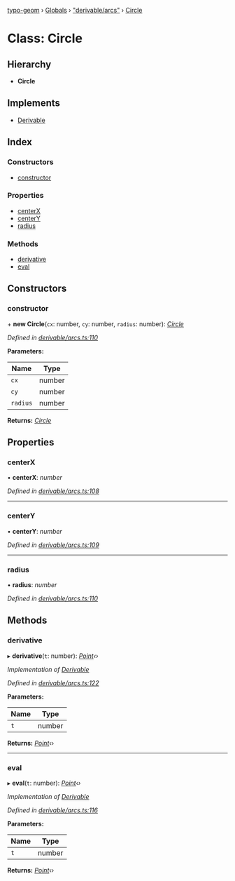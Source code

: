 [typo-geom](../README.md) › [Globals](../globals.md) › ["derivable/arcs"](../modules/_derivable_arcs_.md) › [Circle](_derivable_arcs_.circle.md)

# Class: Circle

## Hierarchy

* **Circle**

## Implements

* [Derivable](../interfaces/_derivable_interface_.derivable.md)

## Index

### Constructors

* [constructor](_derivable_arcs_.circle.md#constructor)

### Properties

* [centerX](_derivable_arcs_.circle.md#centerx)
* [centerY](_derivable_arcs_.circle.md#centery)
* [radius](_derivable_arcs_.circle.md#radius)

### Methods

* [derivative](_derivable_arcs_.circle.md#derivative)
* [eval](_derivable_arcs_.circle.md#eval)

## Constructors

###  constructor

\+ **new Circle**(`cx`: number, `cy`: number, `radius`: number): *[Circle](_derivable_arcs_.circle.md)*

*Defined in [derivable/arcs.ts:110](https://github.com/be5invis/typo-geom/blob/9ebaae4/src/derivable/arcs.ts#L110)*

**Parameters:**

Name | Type |
------ | ------ |
`cx` | number |
`cy` | number |
`radius` | number |

**Returns:** *[Circle](_derivable_arcs_.circle.md)*

## Properties

###  centerX

• **centerX**: *number*

*Defined in [derivable/arcs.ts:108](https://github.com/be5invis/typo-geom/blob/9ebaae4/src/derivable/arcs.ts#L108)*

___

###  centerY

• **centerY**: *number*

*Defined in [derivable/arcs.ts:109](https://github.com/be5invis/typo-geom/blob/9ebaae4/src/derivable/arcs.ts#L109)*

___

###  radius

• **radius**: *number*

*Defined in [derivable/arcs.ts:110](https://github.com/be5invis/typo-geom/blob/9ebaae4/src/derivable/arcs.ts#L110)*

## Methods

###  derivative

▸ **derivative**(`t`: number): *[Point](_point_point_.point.md)‹›*

*Implementation of [Derivable](../interfaces/_derivable_interface_.derivable.md)*

*Defined in [derivable/arcs.ts:122](https://github.com/be5invis/typo-geom/blob/9ebaae4/src/derivable/arcs.ts#L122)*

**Parameters:**

Name | Type |
------ | ------ |
`t` | number |

**Returns:** *[Point](_point_point_.point.md)‹›*

___

###  eval

▸ **eval**(`t`: number): *[Point](_point_point_.point.md)‹›*

*Implementation of [Derivable](../interfaces/_derivable_interface_.derivable.md)*

*Defined in [derivable/arcs.ts:116](https://github.com/be5invis/typo-geom/blob/9ebaae4/src/derivable/arcs.ts#L116)*

**Parameters:**

Name | Type |
------ | ------ |
`t` | number |

**Returns:** *[Point](_point_point_.point.md)‹›*
